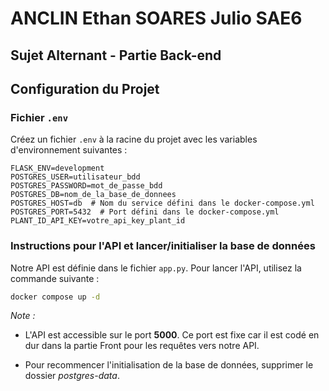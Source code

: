 # ANCLIN Ethan SOARES Julio SAE6
## Sujet Alternant - Partie Back-end

## Configuration du Projet

### Fichier `.env`

Créez un fichier `.env` à la racine du projet avec les variables d'environnement suivantes :

```plaintext
FLASK_ENV=development
POSTGRES_USER=utilisateur_bdd
POSTGRES_PASSWORD=mot_de_passe_bdd
POSTGRES_DB=nom_de_la_base_de_donnees
POSTGRES_HOST=db  # Nom du service défini dans le docker-compose.yml
POSTGRES_PORT=5432  # Port défini dans le docker-compose.yml
PLANT_ID_API_KEY=votre_api_key_plant_id
``` 

### Instructions pour l'API et lancer/initialiser la base de données

Notre API est définie dans le fichier `app.py`. Pour lancer l'API, utilisez la commande suivante :

```bash
docker compose up -d
```

*Note :*
- L'API est accessible sur le port **5000**. Ce port est fixe car il est codé en dur dans la partie Front pour les requêtes vers notre API.

- Pour recommencer l'initialisation de la base de données, supprimer le dossier *postgres-data*.